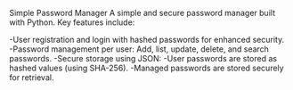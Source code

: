 Simple Password Manager
A simple and secure password manager built with Python. Key features include:

-User registration and login with hashed passwords for enhanced security.
-Password management per user: Add, list, update, delete, and search passwords.
-Secure storage using JSON:
-User passwords are stored as hashed values (using SHA-256).
-Managed passwords are stored securely for retrieval.
